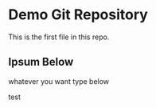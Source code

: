 # Demo Git Repository

This is the first file in this repo.


## Ipsum Below

whatever you want type below



test